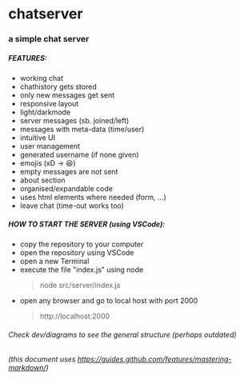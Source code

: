 # chatserver
### a simple chat server

##### FEATURES:
- working chat
- chathistory gets stored
- only new messages get sent
- responsive layout
- light/darkmode
- server messages (sb. joined/left)
- messages with meta-data (time/user)
- intuitive UI
- user management
- generated username (if none given)
- emojis (xD -> 😆)
- empty messages are not sent
- about section
- organised/expandable code
- uses html elements where needed (form, ...)
- leave chat (time-out works too)

##### HOW TO START THE SERVER (using VSCode):
- copy the repository to your computer
- open the repository using VSCode
- open a new Terminal
- execute the file "index.js" using node
    > node src/server/index.js
- open any browser and go to local host with port 2000
    > http://localhost:2000

###### Check dev/diagrams to see the general structure (perhaps outdated)
###### (this document uses https://guides.github.com/features/mastering-markdown/)